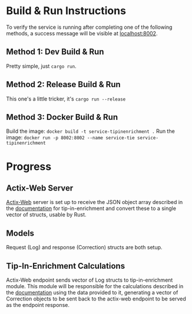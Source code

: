 # Build & Run Instructions
To verify the service is running after completing one of the following methods, a success message will be visible at [localhost:8002](http://localhost:8002/).

## Method 1: Dev Build & Run
Pretty simple, just `cargo run`.

## Method 2: Release Build & Run
This one's a little tricker, it's `cargo run --release`

## Method 3: Docker Build & Run
Build the image: `docker build -t service-tipinenrichment .`
Run the image: `docker run -p 8002:8002 --name service-tie service-tipinenrichment`

# Progress

## Actix-Web Server
[Actix-Web](https://actix.rs/) server is set up to receive the JSON object array described in the [documentation](https://github.com/Automated-Subaru-Tuning-Utilities/Documentation#request-structure-1) for tip-in-enrichment and convert these to a single vector of structs, usable by Rust.

## Models
Request (Log) and response (Correction) structs are both setup.

## Tip-In-Enrichment Calculations
Actix-Web endpoint sends vector of Log structs to tip-in-enrichment module. This module will be responsible for the calculations described in the [documentation](https://github.com/Automated-Subaru-Tuning-Utilities/Documentation#steps-for-tuning) using the data provided to it, generating a vector of Correction objects to be sent back to the actix-web endpoint to be served as the endpoint response.
